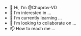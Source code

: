 - 👋 Hi, I’m @Chuprov-VD
- 👀 I’m interested in ...
- 🌱 I’m currently learning ...
- 💞️ I’m looking to collaborate on ...
- 📫 How to reach me ...

<!---
Chuprov-VD/Chuprov-VD is a ✨ special ✨ repository because its `README.md` (this file) appears on your GitHub profile.
You can click the Preview link to take a look at your changes.
--->
